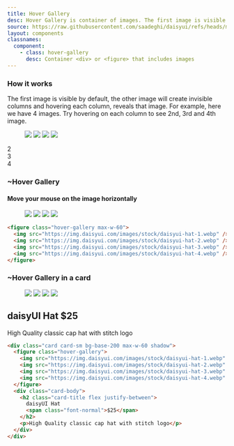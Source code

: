 ```yaml
---
title: Hover Gallery
desc: Hover Gallery is container of images. The first image is visible be default and when we hover it horizontally, other images show up. Hover Gallery is useful for product cards in ecommerce sites, portfoilios or in image galleries. Hover Gallery can include up to 10 images.
source: https://raw.githubusercontent.com/saadeghi/daisyui/refs/heads/master/packages/daisyui/src/components/hovergallery.css
layout: components
classnames:
  component:
    - class: hover-gallery
      desc: Container <div> or <figure> that includes images
---
```


<script>
  import Component from "$components/Component.svelte"
  import Translate from "$components/Translate.svelte"
</script>

### How it works

The first image is visible by default, the other image will create invisible columns and hovering each column, reveals that image. For example, here we have 4 images. Try hovering on each column to see 2nd, 3rd and 4th image.

<div class="flex justify-center not-prose">
  <div class="grid *:[grid-area:1/1] rounded-box overflow-hidden">
    <figure class="hover-gallery max-w-60">
      <img src="https://img.daisyui.com/images/stock/daisyui-hat-1.webp" />
      <img src="https://img.daisyui.com/images/stock/daisyui-hat-2.webp" />
      <img src="https://img.daisyui.com/images/stock/daisyui-hat-3.webp" />
      <img src="https://img.daisyui.com/images/stock/daisyui-hat-4.webp" />
    </figure>
    <div class="grid grid-cols-3 pointer-events-none font-mono *:to-black/10 *:via-transparent *:from-white/10 *:bg-linear-80 *:grid *:place-content-center text-white text-shadow-lg">
      <div>2</div>
      <div>3</div>
      <div>4</div>
    </div>

  </div>
</div>

### ~Hover Gallery

#### Move your mouse on the image horizontally

<figure class="hover-gallery max-w-60">
  <img src="https://img.daisyui.com/images/stock/daisyui-hat-1.webp" />
  <img src="https://img.daisyui.com/images/stock/daisyui-hat-2.webp" />
  <img src="https://img.daisyui.com/images/stock/daisyui-hat-3.webp" />
  <img src="https://img.daisyui.com/images/stock/daisyui-hat-4.webp" />
</figure>

```html
<figure class="hover-gallery max-w-60">
  <img src="https://img.daisyui.com/images/stock/daisyui-hat-1.webp" />
  <img src="https://img.daisyui.com/images/stock/daisyui-hat-2.webp" />
  <img src="https://img.daisyui.com/images/stock/daisyui-hat-3.webp" />
  <img src="https://img.daisyui.com/images/stock/daisyui-hat-4.webp" />
</figure>
```

### ~Hover Gallery in a card

<div class="card card-sm bg-base-200 max-w-60 shadow">
  <figure class="hover-gallery">
    <img src="https://img.daisyui.com/images/stock/daisyui-hat-1.webp" />
    <img src="https://img.daisyui.com/images/stock/daisyui-hat-2.webp" />
    <img src="https://img.daisyui.com/images/stock/daisyui-hat-3.webp" />
    <img src="https://img.daisyui.com/images/stock/daisyui-hat-4.webp" />
  </figure>
  <div class="card-body">
    <h2 class="card-title flex justify-between">
      daisyUI Hat
      <span class="font-normal">$25</span>
    </h2>
    <p>High Quality classic cap hat with stitch logo</p>
  </div>
</div>

```html
<div class="card card-sm bg-base-200 max-w-60 shadow">
  <figure class="hover-gallery">
    <img src="https://img.daisyui.com/images/stock/daisyui-hat-1.webp" />
    <img src="https://img.daisyui.com/images/stock/daisyui-hat-2.webp" />
    <img src="https://img.daisyui.com/images/stock/daisyui-hat-3.webp" />
    <img src="https://img.daisyui.com/images/stock/daisyui-hat-4.webp" />
  </figure>
  <div class="card-body">
    <h2 class="card-title flex justify-between">
      daisyUI Hat
      <span class="font-normal">$25</span>
    </h2>
    <p>High Quality classic cap hat with stitch logo</p>
  </div>
</div>
```
